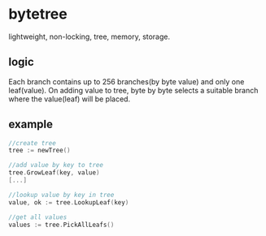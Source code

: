 # bytetree

lightweight, non-locking, tree, memory, storage.

## logic

Each branch contains up to 256 branches(by byte value) and only one leaf(value). On adding value to tree, byte by byte selects a suitable branch where the value(leaf) will be placed.

## example

```go
//create tree
tree := newTree()

//add value by key to tree
tree.GrowLeaf(key, value)
[...]

//lookup value by key in tree
value, ok := tree.LookupLeaf(key)

//get all values
values := tree.PickAllLeafs()
```






